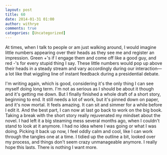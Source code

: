 ```yaml
---
layout: post
title: 60
date: 2014-01-31 01:00
author: withrye
comments: true
categories: [Uncategorized]
---
```

<span id="dropcap">A</span>t times, when I talk to people or am just walking around, I would imagine little numbers appearing over their heads as they see me and register an impression. Green +'s if I engage them and come off like a good guy, and red -'s for every stupid thing I say. These little numbers would pop up above their heads in a steady stream and vary accordingly during our interaction&mdash;a lot like that wiggling line of instant feedback during a presidential debate.

I'm writing again, which is good, considering it's the only thing I can see myself doing long term. I'm not as serious as I should be about it though and it's getting me down. But I finally finished a whole draft of a short story, beginning to end. It still needs a lot of work, but it's pinned down on paper, and it's now mortal. It feels amazing. It can sit and simmer for a while before I edit it. And the best part, I can now at last go back to work on the big book. Taking a break with the short story really rejuvenated my mindset about the novel. I had left it a big steaming mess several months ago, when I couldn't stand to look at it anymore. I had no idea where I was going or what I was doing. Picking it back up now, I feel oddly calm and cool, like I can work through the tangles one at a time. I tidied up the outline a bit, looked over my process, and things don't seem crazy unmanageable anymore. I really hope this lasts. There is nothing I want more.


